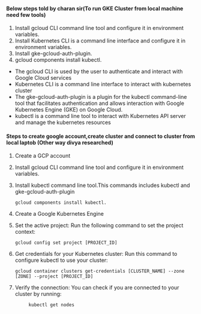 #### Below steps told by charan sir(To run GKE Cluster from local machine need few tools)
1. Install gcloud CLI  command line tool and configure it in environment variables.
2. Install Kubernetes CLI is a command line interface and configure it in environment variables.
3. Install gke-gcloud-auth-plugin.
4. gcloud components install kubectl.



- The gcloud CLI is used by the user to authenticate and interact with Google Cloud services
- Kubernetes CLI is a command line interface to interact with kubernetes cluster
- The gke-gcloud-auth-plugin is a plugin for the kubectl command-line tool that facilitates authentication and allows interaction with Google Kubernetes Engine (GKE) on Google Cloud.
- kubectl is a command line tool to interact with  Kubernetes API server and manage the kubernetes resources


#### Steps to create google account,create cluster and connect to cluster from local laptob (Other way divya researched)
1. Create a GCP account
2. Install gcloud CLI  command line tool and configure it in environment variables.
3. Install kubectl command line tool.This commands includes kubectl and gke-gcloud-auth-plugin

       gcloud components install kubectl.

4. Create a Google  Kubernetes Engine
5. Set the active project: Run the following command to set the project context: 
        
       gcloud config set project [PROJECT_ID]
6. Get credentials for your Kubernetes cluster: Run this command to configure kubectl to use your cluster:

       gcloud container clusters get-credentials [CLUSTER_NAME] --zone [ZONE] --project [PROJECT_ID]
7. Verify the connection: You can check if you are connected to your cluster by running:

            kubectl get nodes

